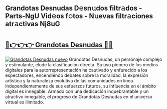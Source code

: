 ## Grandotas Desnudas D𝚎sn𝚞dos filtr𝚊dos - Parts-NgU Vid𝚎os f𝚘tos - N𝚞evas filtr𝚊ciones atr𝚊ctivas Nj8uG

# <h2><a href="http://mb0keqr.tromn.icu/?c=Grandotas+Desnudas">🔗👉👉👉 Grandotas Desnudas 🔗🔗</a></h2>

[![Grandotas Desnudas nuevo](https://i.imgur.com/pEAQMta.gif)](http://mb0keqr.tromn.icu/?c=Grandotas+Desnudas)
Grandotas Desnudas, un personaje complejo y estimulante, elude la clasificación directa. Su uso pionero de los medios digitales para la autorrepresentación ha cautivado y enfurecido a los espectadores, encendiendo debates sobre la moralidad, la expresión artística y la naturaleza evolutiva de las comunidades en línea. Independientemente de sus esfuerzos futuros, su influencia en el ámbito digital es innegable. Armado con una dedicación inquebrantable y un atractivo innegable, el progreso de Grandotas Desnudas en el universo virtual es ilimitado.
